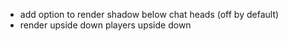 - add option to render shadow below chat heads (off by default)
- render upside down players upside down